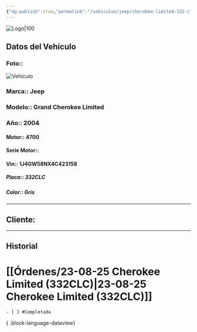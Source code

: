 ```yaml
---
{"dg-publish":true,"permalink":"/vehiculos/jeep/cherokee-limited-332-clc/","created":"","updated":""}
---
```


![Logo|100](http://drive.google.com/uc?export=view&id=137fl3TIZ0-PU8b-Pt0bsjclwHub_u78G)

## Datos del Vehículo 
### Foto:: 
![Vehículo](http://drive.google.com/uc?export=view&id=1H417VGC9_XKrBgpKcH4UDeSvyUxm3OB2)

### Marca:: Jeep
### Modelo:: Grand Cherokee Limited
### Año:: 2004
#### Motor:: 4700
#### Serie Motor:: 
#### Vin:: 1J4GW58NX4C423158
##### Placa:: 332CLC
##### Color:: Gris
---

## Cliente:

---

## Historial

# [[Órdenes/23-08-25 Cherokee Limited (332CLC)\|23-08-25 Cherokee Limited (332CLC)]]

    - [ ] #Completada

{ .block-language-dataview} 